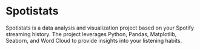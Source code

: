 # Spotistats

Spotistats is a data analysis and visualization project based on your Spotify streaming history. The project leverages Python, Pandas, Matplotlib, Seaborn, and Word Cloud to provide insights into your listening habits.